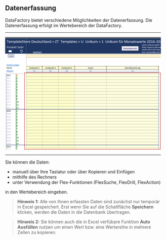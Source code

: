## Datenerfassung  

DataFactory bietet verschiedene Möglichkeiten der Datenerfassung. Die Datenerfassung erfolgt im Wertebereich der DataFactory.  

---
![](/Pictures/Excel-Client/Datenerfassung/datenerfassung_1.png)

---

Sie können die Daten:

* manuell über Ihre Tastatur oder über Kopieren und Einfügen
* mithilfe des Rechners
* unter Verwendung der Flex-Funktionen (FlexSuche, FlexDrill, FlexAction)

in den Wertebereich eingeben.

> **Hinweis 1:** Alle von Ihnen erfassten Daten sind zunächst nur temporär in Excel gespeichert. Erst wenn Sie auf die Schaltfläche **Speichern** klicken, werden die Daten in die Datenbank übertragen.

> **Hinweis 2:** Sie können auch die in Excel verfübare Funktion **Auto Ausfüllen** nutzen um einen Wert bzw. eine Wertereihe in mehrere Zellen zu kopieren.
